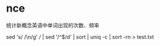 nce
===

统计新概念英语中单词出现的次数、频率


sed 's/ /\n/g' */* | sed '/^$/d' | sort | uniq -c | sort -rn > test.txt

